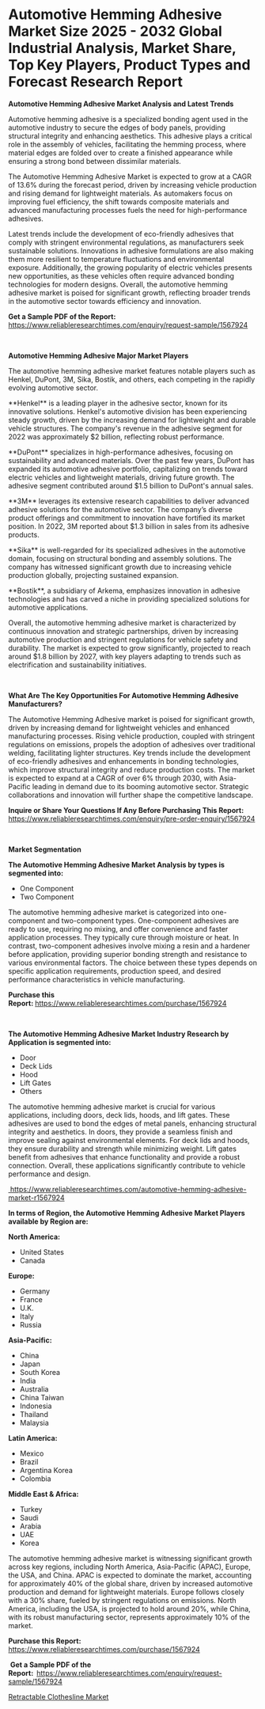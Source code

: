 <p><h1>Automotive Hemming Adhesive Market Size 2025 - 2032 Global Industrial Analysis, Market Share, Top Key Players, Product Types and Forecast Research Report</h1></p><p><strong>Automotive Hemming Adhesive Market Analysis and Latest Trends</strong></p>
<p><p>Automotive hemming adhesive is a specialized bonding agent used in the automotive industry to secure the edges of body panels, providing structural integrity and enhancing aesthetics. This adhesive plays a critical role in the assembly of vehicles, facilitating the hemming process, where material edges are folded over to create a finished appearance while ensuring a strong bond between dissimilar materials.</p><p>The Automotive Hemming Adhesive Market is expected to grow at a CAGR of 13.6% during the forecast period, driven by increasing vehicle production and rising demand for lightweight materials. As automakers focus on improving fuel efficiency, the shift towards composite materials and advanced manufacturing processes fuels the need for high-performance adhesives.</p><p>Latest trends include the development of eco-friendly adhesives that comply with stringent environmental regulations, as manufacturers seek sustainable solutions. Innovations in adhesive formulations are also making them more resilient to temperature fluctuations and environmental exposure. Additionally, the growing popularity of electric vehicles presents new opportunities, as these vehicles often require advanced bonding technologies for modern designs. Overall, the automotive hemming adhesive market is poised for significant growth, reflecting broader trends in the automotive sector towards efficiency and innovation.</p></p>
<p><strong>Get a Sample PDF of the Report:&nbsp;</strong> <a href="https://www.reliableresearchtimes.com/enquiry/request-sample/1567924?utm_campaign=3559&utm_medium=2&utm_source=Github&utm_content=ia&utm_term=23032025&utm_id=automotive-hemming-adhesive">https://www.reliableresearchtimes.com/enquiry/request-sample/1567924</a></p>
<p>&nbsp;</p>
<p><strong>Automotive Hemming Adhesive Major Market Players</strong></p>
<p><p>The automotive hemming adhesive market features notable players such as Henkel, DuPont, 3M, Sika, Bostik, and others, each competing in the rapidly evolving automotive sector. </p><p>**Henkel** is a leading player in the adhesive sector, known for its innovative solutions. Henkel's automotive division has been experiencing steady growth, driven by the increasing demand for lightweight and durable vehicle structures. The company's revenue in the adhesive segment for 2022 was approximately $2 billion, reflecting robust performance.</p><p>**DuPont** specializes in high-performance adhesives, focusing on sustainability and advanced materials. Over the past few years, DuPont has expanded its automotive adhesive portfolio, capitalizing on trends toward electric vehicles and lightweight materials, driving future growth. The adhesive segment contributed around $1.5 billion to DuPont's annual sales.</p><p>**3M** leverages its extensive research capabilities to deliver advanced adhesive solutions for the automotive sector. The company’s diverse product offerings and commitment to innovation have fortified its market position. In 2022, 3M reported about $1.3 billion in sales from its adhesive products.</p><p>**Sika** is well-regarded for its specialized adhesives in the automotive domain, focusing on structural bonding and assembly solutions. The company has witnessed significant growth due to increasing vehicle production globally, projecting sustained expansion.</p><p>**Bostik**, a subsidiary of Arkema, emphasizes innovation in adhesive technologies and has carved a niche in providing specialized solutions for automotive applications. </p><p>Overall, the automotive hemming adhesive market is characterized by continuous innovation and strategic partnerships, driven by increasing automotive production and stringent regulations for vehicle safety and durability. The market is expected to grow significantly, projected to reach around $1.8 billion by 2027, with key players adapting to trends such as electrification and sustainability initiatives.</p></p>
<p>&nbsp;</p>
<p><strong>What Are The Key Opportunities For Automotive Hemming Adhesive Manufacturers?</strong></p>
<p><p>The Automotive Hemming Adhesive market is poised for significant growth, driven by increasing demand for lightweight vehicles and enhanced manufacturing processes. Rising vehicle production, coupled with stringent regulations on emissions, propels the adoption of adhesives over traditional welding, facilitating lighter structures. Key trends include the development of eco-friendly adhesives and enhancements in bonding technologies, which improve structural integrity and reduce production costs. The market is expected to expand at a CAGR of over 6% through 2030, with Asia-Pacific leading in demand due to its booming automotive sector. Strategic collaborations and innovation will further shape the competitive landscape.</p></p>
<p><strong>Inquire or Share Your Questions If Any Before Purchasing This Report:</strong> <a href="https://www.reliableresearchtimes.com/enquiry/pre-order-enquiry/1567924?utm_campaign=3559&utm_medium=2&utm_source=Github&utm_content=ia&utm_term=23032025&utm_id=automotive-hemming-adhesive">https://www.reliableresearchtimes.com/enquiry/pre-order-enquiry/1567924</a></p>
<p>&nbsp;</p>
<p><strong>Market Segmentation</strong></p>
<p><strong>The Automotive Hemming Adhesive Market Analysis by types is segmented into:</strong></p>
<p><ul><li>One Component</li><li>Two Component</li></ul></p>
<p><p>The automotive hemming adhesive market is categorized into one-component and two-component types. One-component adhesives are ready to use, requiring no mixing, and offer convenience and faster application processes. They typically cure through moisture or heat. In contrast, two-component adhesives involve mixing a resin and a hardener before application, providing superior bonding strength and resistance to various environmental factors. The choice between these types depends on specific application requirements, production speed, and desired performance characteristics in vehicle manufacturing.</p></p>
<p><strong>Purchase this Report:&nbsp;</strong><a href="https://www.reliableresearchtimes.com/purchase/1567924?utm_campaign=3559&utm_medium=2&utm_source=Github&utm_content=ia&utm_term=23032025&utm_id=automotive-hemming-adhesive">https://www.reliableresearchtimes.com/purchase/1567924</a></p>
<p>&nbsp;</p>
<p><strong>The Automotive Hemming Adhesive Market Industry Research by Application is segmented into:</strong></p>
<p><ul><li>Door</li><li>Deck Lids</li><li>Hood</li><li>Lift Gates</li><li>Others</li></ul></p>
<p><p>The automotive hemming adhesive market is crucial for various applications, including doors, deck lids, hoods, and lift gates. These adhesives are used to bond the edges of metal panels, enhancing structural integrity and aesthetics. In doors, they provide a seamless finish and improve sealing against environmental elements. For deck lids and hoods, they ensure durability and strength while minimizing weight. Lift gates benefit from adhesives that enhance functionality and provide a robust connection. Overall, these applications significantly contribute to vehicle performance and design.</p></p>
<p><a href="https://www.reliableresearchtimes.com/automotive-hemming-adhesive-market-r1567924?utm_campaign=3559&utm_medium=2&utm_source=Github&utm_content=ia&utm_term=23032025&utm_id=automotive-hemming-adhesive">&nbsp;https://www.reliableresearchtimes.com/automotive-hemming-adhesive-market-r1567924</a></p>
<p><strong>In terms of Region, the Automotive Hemming Adhesive Market Players available by Region are:</strong></p>
<p>
    <p> <strong> North America: </strong>
        <ul>
            <li>United States</li>
            <li>Canada</li>
        </ul>
        </p> 
    <p> <strong> Europe: </strong>
        <ul>
            <li>Germany</li>
            <li>France</li>
            <li>U.K.</li>
            <li>Italy</li>
            <li>Russia</li>
        </ul>
        </p> 
    <p> <strong> Asia-Pacific: </strong>
        <ul>
            <li>China</li>
            <li>Japan</li>
            <li>South Korea</li>
            <li>India</li>
            <li>Australia</li>
            <li>China Taiwan</li>
            <li>Indonesia</li>
            <li>Thailand</li>
            <li>Malaysia</li>
        </ul>
        </p> 
    <p> <strong> Latin America: </strong>
        <ul>
            <li>Mexico</li>
            <li>Brazil</li>
            <li>Argentina Korea</li>
            <li>Colombia</li>
        </ul>
        </p> 
    <p> <strong> Middle East & Africa: </strong>
        <ul>
            <li>Turkey</li>
            <li>Saudi</li>
            <li>Arabia</li>
            <li>UAE</li>
            <li>Korea</li>
        </ul>
    </p>
    </p>
<p><p>The automotive hemming adhesive market is witnessing significant growth across key regions, including North America, Asia-Pacific (APAC), Europe, the USA, and China. APAC is expected to dominate the market, accounting for approximately 40% of the global share, driven by increased automotive production and demand for lightweight materials. Europe follows closely with a 30% share, fueled by stringent regulations on emissions. North America, including the USA, is projected to hold around 20%, while China, with its robust manufacturing sector, represents approximately 10% of the market.</p></p>
<p><strong>Purchase this Report: </strong><a href="https://www.reliableresearchtimes.com/purchase/1567924?utm_campaign=3559&utm_medium=2&utm_source=Github&utm_content=ia&utm_term=23032025&utm_id=automotive-hemming-adhesive">https://www.reliableresearchtimes.com/purchase/1567924</a></p>
<p>&nbsp;<strong>Get a Sample PDF of the Report:&nbsp;&nbsp;</strong><a href="https://www.reliableresearchtimes.com/enquiry/request-sample/1567924?utm_campaign=3559&utm_medium=2&utm_source=Github&utm_content=ia&utm_term=23032025&utm_id=automotive-hemming-adhesive">https://www.reliableresearchtimes.com/enquiry/request-sample/1567924</a></p>
<p><strong></strong></p>
<p><p><a href="https://github.com/zakkistuey/Market-Research-Report-List-1/blob/main/retractable-clothesline-market.md?utm_campaign=3559&utm_medium=2&utm_source=Github&utm_content=ia&utm_term=23032025&utm_id=automotive-hemming-adhesive">Retractable Clothesline Market</a></p></p>